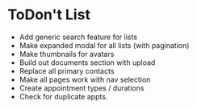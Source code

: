 # ToDon't List

* Add generic search feature for lists
* Make expanded modal for all lists (with pagination)
* Make thumbnails for avatars
* Build out documents section with upload
* Replace all primary contacts
* Make all pages work with nav selection
* Create appointment types / durations
* Check for duplicate appts. 

